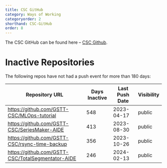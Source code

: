 ```yaml
---
title: CSC GitHub
category: Ways of Working
categoryorder: 2
shorthand: CSC-GitHub
order: 8
---
```


The CSC GitHub can be found here – <a href="https://github.com/GSTT-CSC/">CSC Github</a>.

# Inactive Repositories

The following repos have not had a push event for more than 180 days:

| Repository URL | Days Inactive | Last Push Date | Visibility |
| --- | --- | --- | --- |
| https://github.com/GSTT-CSC/MLOps-tutorial | 548 | 2023-04-17 | public |
| https://github.com/GSTT-CSC/SeriesMaker-AIDE | 413 | 2023-08-30 | public |
| https://github.com/GSTT-CSC/rsync-time-backup | 356 | 2023-10-26 | public |
| https://github.com/GSTT-CSC/TotalSegmentator-AIDE | 246 | 2024-02-13 | public |
